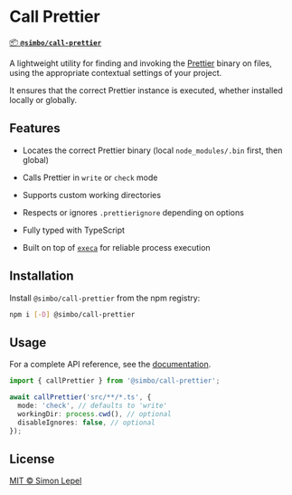 # Call Prettier

[📦 **`@simbo/call-prettier`**](https://npmjs.com/package/@simbo/call-prettier)

A lightweight utility for finding and invoking the
[Prettier](https://prettier.io/) binary on files, using the appropriate
contextual settings of your project.

It ensures that the correct Prettier instance is executed, whether installed
locally or globally.

## Features

- Locates the correct Prettier binary (local `node_modules/.bin` first, then
  global)

- Calls Prettier in `write` or `check` mode

- Supports custom working directories

- Respects or ignores `.prettierignore` depending on options

- Fully typed with TypeScript

- Built on top of [`execa`](https://npmjs.com/package/execa) for reliable
  process execution

## Installation

Install `@simbo/call-prettier` from the npm registry:

```bash
npm i [-D] @simbo/call-prettier
```

## Usage

For a complete API reference, see the
[documentation](https://simbo.codes/packages/modules/_simbo_call-prettier/).

```ts
import { callPrettier } from '@simbo/call-prettier';

await callPrettier('src/**/*.ts', {
  mode: 'check', // defaults to 'write'
  workingDir: process.cwd(), // optional
  disableIgnores: false, // optional
});
```

## License

[MIT © Simon Lepel](http://simbo.mit-license.org/2025/)
